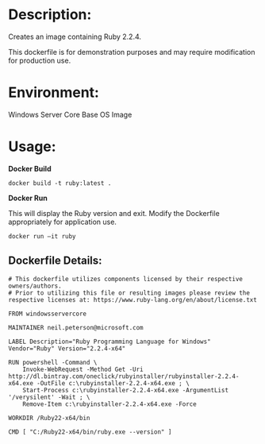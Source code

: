 # Description:

Creates an image containing Ruby 2.2.4.

This dockerfile is for demonstration purposes and may require modification for production use. 

# Environment:

Windows Server Core Base OS Image

# Usage:

**Docker Build**

```
docker build -t ruby:latest .
```

**Docker Run** 

This will display the Ruby version and exit. Modify the Dockerfile appropriately for application use.

```
docker run –it ruby
```

## Dockerfile Details:
```
# This dockerfile utilizes components licensed by their respective owners/authors.
# Prior to utilizing this file or resulting images please review the respective licenses at: https://www.ruby-lang.org/en/about/license.txt

FROM windowsservercore

MAINTAINER neil.peterson@microsoft.com

LABEL Description="Ruby Programming Language for Windows" Vendor="Ruby" Version="2.2.4-x64"

RUN powershell -Command \
	Invoke-WebRequest -Method Get -Uri http://dl.bintray.com/oneclick/rubyinstaller/rubyinstaller-2.2.4-x64.exe -OutFile c:\rubyinstaller-2.2.4-x64.exe ; \
	Start-Process c:\rubyinstaller-2.2.4-x64.exe -ArgumentList '/verysilent' -Wait ; \
	Remove-Item c:\rubyinstaller-2.2.4-x64.exe -Force

WORKDIR /Ruby22-x64/bin

CMD [ "C:/Ruby22-x64/bin/ruby.exe --version" ]
```


